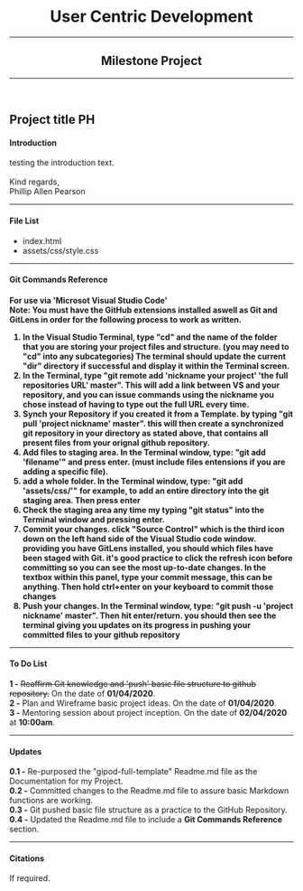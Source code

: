<h1 align="center">User Centric Development</h1>
<hr>
<h2 align="center">Milestone Project</h2>
<hr></br>

<h2>Project title PH</h2>

<h4>Introduction</h3>
<p>testing the introduction text.</br></br>Kind regards,</br>Phillip Allen Pearson</p>
<hr>
<h4>File List</h4>
<ul align="left">
  <li>index.html</li>
  <li>assets/css/style.css</li>
</ul>
<hr>
<h4>Git Commands Reference<h4/>
<p>
For use via <b>'Microsot Visual Studio Code'</b></br>
<b>Note:</b> You must have the GitHub extensions installed aswell as Git and GitLens in order for the following process to work as written.</br>
<ol>
  <li>In the Visual Studio Terminal, type <b>"cd"</b> and the name of the folder that you are storing your project files and structure. (you may need to "cd" into any subcategories) The terminal should update the current "dir" directory if successful and display it within the Terminal screen.</li>
  <li>In the Terminal, type <b>"git remote add 'nickname your project' 'the full repositories URL' master"</b>. This will add a link between VS and your repository, and you can issue commands using the nickname you chose instead of having to type out the full URL every time.</li>
  <li>Synch your Repository if you created it from a Template. by typing <b>"git pull 'project nickname' master"</b>. this will then create a synchronized git repository in your directory as stated above, that contains all present files from your orignal github repository.</li><li>Add files to staging area. In the Terminal window, type: <b>"git add 'filename'"</b> and press enter. (must include files entensions if you are adding a specific file).</li>
  <li>add a whole folder. In the Terminal window, type: <b>"git add 'assets/css/'"</b> for example, to add an entire directory into the git staging area. Then press enter</li>
  <li>Check the staging area any time my typing <b>"git status"</b> into the Terminal window and pressing enter.</li>
  <li><b>Commit your changes</b>. click <b>"Source Control"</b> which is the third icon down on the left hand side of the Visual Studio code window. providing you have GitLens installed, you should which files have been staged with Git. it's good practice to click the <b>refresh</b> icon before committing so you can see the most up-to-date changes. In the textbox within this panel, <b>type your commit message</b>, this can be anything. Then <b>hold ctrl+enter</b> on your keyboard to commit those changes</li>
  <li><b>Push your changes</b>. In the Terminal window, type: <b>"git push -u 'project nickname' master"</b>. Then hit enter/return. you should then see the terminal giving you updates on its progress in pushing your committed files to your github repository</li>
</ol>
</p>
<hr>
<h4>To Do List</h4>
<p>
  <b>1 -</b> <s>Reaffirm Git knowledge and 'push' basic file structure to github repository.</s> On the date of <b>01/04/2020</b>.</br>
  <b>2 -</b> Plan and Wireframe basic project ideas. On the date of <b>01/04/2020</b>.</br>
  <b>3 -</b> Mentoring session about project inception. On the date of <b>02/04/2020</b> at <b>10:00am</b>.</br>
</p>
<hr>
<h4>Updates</h4>
<p>
<b>0.1 -</b> Re-purposed the "gipod-full-template" Readme.md file as the Documentation for my Project.</br>
<b>0.2 -</b> Committed changes to the Readme.md file to assure basic Markdown functions are working.</br>
<b>0.3 -</b> Git pushed basic file structure as a practice to the GitHub Repository.</br>
<b>0.4 -</b> Updated the Readme.md file to include a <b>Git Commands Reference</b> section.<br>
</p>
<hr>
<h4>Citations</h4>
<p>
If required.
</p>

